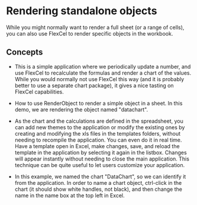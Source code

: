 # Rendering standalone objects

While you might normally want to render a full sheet (or a range of cells),
you can also use FlexCel to render specific objects in the workbook.

## Concepts

- This is a simple application where we periodically update a number,
  and use FlexCel to recalculate the formulas and render a chart of
  the values. While you would normally not use FlexCel this way (and
  it is probably better to use a separate chart package), it gives a
  nice tasting on FlexCel capabilities.

- How to use RenderObject to render a simple object in a sheet. In
  this demo, we are rendering the object named \"datachart\".

- As the chart and the calculations are defined in the spreadsheet,
  you can add new themes to the application or modify the existing
  ones by creating and modifying the xls files in the templates
  folders, without needing to recompile the application. You can
  even do it in real time. Have a template open in Excel, make
  changes, save, and reload the template in the application by
  selecting it again in the listbox. Changes will appear instantly
  without needing to close the main application. This technique can
  be quite useful to let users customize your application.

- In this example, we named the chart \"DataChart\", so we can
  identify it from the application. In order to name a chart object,
  ctrl-click in the chart (it should show white handles, not black),
  and then change the name in the name box at the top left in Excel.
